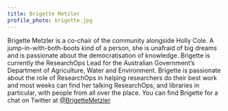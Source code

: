 ```yaml
---
title: Brigette Metzler
profile_photo: brigette.jpg
---
```

Brigette Metzler is a co-chair of the community alongside Holly Cole. A jump-in-with-both-boots kind of a person, she is unafraid of big dreams and is passionate about the democratisation of knowledge. Brigette is currently the ResearchOps Lead for the Australian Government’s Department of Agriculture, Water and Environment. Brigette is passionate about the role of ResearchOps in helping researchers do their best work and most weeks can find her talking ResearchOps, and libraries in particular, with people from all over the place. You can find Brigette for a chat on Twitter at <a href="https://twitter.com/BrigetteMetzler">@BrigetteMetzler</a>
